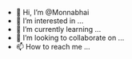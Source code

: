- 👋 Hi, I’m @Monnabhai
- 👀 I’m interested in ...
- 🌱 I’m currently learning ...
- 💞️ I’m looking to collaborate on ...
- 📫 How to reach me ...

<!---
Monnabhai/Monnabhai is a ✨ special ✨ repository because its `README.md` (this file) appears on your GitHub profile.
You can click the Preview link to take a look at your changes.
--->

